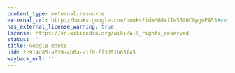 ```yaml
---
content_type: external-resource
external_url: http://books.google.com/books?id=MG8xfIe55t0C&pg=PA53#v=onepage
has_external_license_warning: true
license: https://en.wikipedia.org/wiki/All_rights_reserved
status: ''
title: Google Books
uid: 2b914d85-a639-4b6a-a1f0-ff3d51b65f45
wayback_url: ''
---
```

